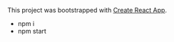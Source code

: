 This project was bootstrapped with [Create React App](https://github.com/facebook/create-react-app).

- npm i
- npm start
